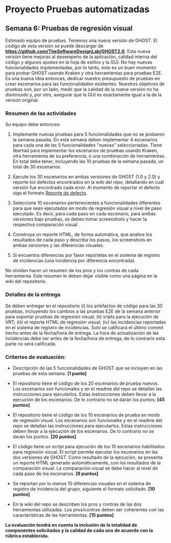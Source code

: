 
# Proyecto Pruebas automatizadas

## Semana  6: Pruebas de regresión visual

Estimado equipo de pruebas. Tenemos una nueva versión de GHOST. El código de esta versión se puede descargar de **https://github.com/TheSoftwareDesignLab/GHOST2.0**. Esta nueva versión tiene mejoras al desempeño de la aplicación, calidad interna del código y algunos ajustes en la hoja de estilos y la GUI. No hay nuevas funcionalidades implementadas, por lo tanto, este es un buen momento para probar GHOST usando Kraken y otra herramientas para pruebas E2E. Es una buena  idea  entonces, dedicar nuestro presupuesto de pruebas en crear escenarios para las funcionalidades existentes. Nuestros objetivos de pruebas son, por un lado, medir que la calidad de la nueva versión no ha disminuido y, por otro, asegurar que la GUI es exactamente igual a la de la versión original.

### Resumen de las actividades

Su equipo debe entonces:

1. Implemente nuevas pruebas para 5 funcionalidades que no se probaron la semana pasada. En esta semana deben implementar 4 escenarios para cada una de las 5 funcionalidades "nuevas" seleccionadas. Tiene libertad para implementar los escenarios de pruebas usando Kraken, otra herramienta de su preferencia, o una combinación de herramientas. En total debe tener, incluyendo  las 10 pruebas de la semana pasada, un total de 30 escenarios.

2. Ejecute los 30 escenarios en ambas versiones de GHOST (1.0  y 2.0) y reporte los defectos encontrados en la wiki del repo, detallando en cuál versión fue encontrado cada error. Al momento de reportar el defecto siga el formato [Reporte de defecto](https://thesoftwaredesignlab.github.io/AutTestingCourseraBook/templates/reporte-defecto.docx).

3. Seleccione 10 escenarios pertenecientes a funcionalidades diferentes para que sean ejecutados en modo de regresión visual a nivel de paso ejecutado. Es decir, para cada paso en cada escenario, para ambas versiones bajo pruebas, se deben tomar screenshots y hacer la respectiva comparación visual.

4. Construya un reporte HTML, de forma automática, que analice los resultados de cada paso y describa los pasos, los screenshots en ambas versiones y las diferencias visuales.

5. Si encuentra diferencias por favor repórtelas en el sistema de registro de incidencias (una incidencia por diferencia encontrada).

 No olviden hacer un resumen de los pros y los contras de cada herramienta. Este resumen lo deben dejar visible como una página en la wiki del repositorio.

### Detalles de la entrega
Se deben entregar en el repositorio (i) los artefactos de código para las 30 pruebas, incluyendo los cambios  a las pruebas E2E de la semana anterior para soportar pruebas de regresión visual; (ii) sripts para la ejecución de VRT; (iii) el reporte HTML de regresión visual;  (iv) las incidencias reportadas en el sistema de registro de incidencias. Solo se calificará el último commit hecho antes de la fecha/hora de entrega. La hora de actualización de las incidencias debe ser antes de la fecha/hora de entrega; de lo contrario esta parte no será calificada.

### Criterios de evaluación:

- Descripción de las 5 funcionalidades de GHOST que se incluyen en las pruebas de esta semana. **[1 punto]**

- El repositorio tiene el código de los 20 escenarios de prueba nuevos. Los escenarios son funcionales y en el readme del repo se detallan las instrucciones para ejecutarlos. Estas instrucciones deben llevar a la ejecución de los escenarios. De lo contrario no se darán los puntos. **[45 puntos]**

- El repositorio tiene el código de los 10 escenarios de prueba en modo de regresión visual. Los escenarios son funcionales y en el readme del repo se detallan las instrucciones para ejecutarlos. Estas instrucciones deben llevar a la ejecución de los escenarios. De lo contrario no se darán los puntos.  **[20 puntos]**

- El código tiene un script para ejecución de los 10 escenarios habilitados para regresión visual. El script permite ejecutar los escenarios en las dos versiones de GHOST. Como resultado de la ejecución, se presenta un reporte HTML generado automáticamente, con los resultados de la comparación visual. La comparación visual se debe hacer al nivel de cada paso de los escenarios. **[9 puntos]**

- Se reportan por lo menos 10  diferencias  visuales en el sistema de registro de incidencia del grupo, siguiente el formato solicitado. **[10 puntos]**

- En la wiki del repo se describen los pros y contras de las dos herramientas utilizadas. Los pros/contras deben ser coherentes con las características de las herramientas. **[15 puntos]**


 **La evaluación tendrá en cuenta la inclusión de la totalidad de componentes solicitados y la calidad de cada uno de acuerdo con la rúbrica establecida.**
